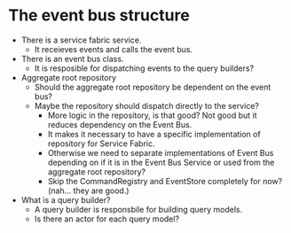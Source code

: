 # The event bus structure
* There is a service fabric service.
    * It receieves events and calls the event bus.
* There is an event bus class.
    * It is resposible for dispatching events to the query builders?
* Aggregate root repository
    * Should the aggregate root repository be dependent on the event bus?
    * Maybe the repository should dispatch directly to the service?
        * More logic in the repository, is that good? Not good but it reduces dependency on the Event Bus.
        * It makes it necessary to have a specific implementation of repository for Service Fabric.
        * Otherwise we need to separate implementations of Event Bus depending on if it is in the Event Bus Service or used from the aggregate root repository?
        * Skip the CommandRegistry and EventStore completely for now? (nah... they are good.)
* What is a query builder?
    * A query builder is responsbile for building query models.
    * Is there an actor for each query model?
